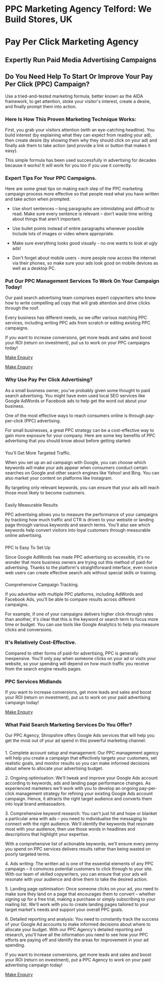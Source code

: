 # PPC Marketing Agency Telford: We Build Stores, UK



# Pay Per Click Marketing Agency

## Expertly Run Paid Media Advertising Campaigns



## Do You Need Help To Start Or Improve Your Pay Per Click (PPC) Campaign?



Use a tried-and-tested marketing formula, better known as the AIDA framework, to get attention, stoke your visitor's interest, create a desire, and finally prompt them into action.



### Here Is How This Proven Marketing Technique Works:

First, you grab your visitors attention (with an eye-catching headline). You build interest (by explaining what they can expect from reading your ad), then create desire (by showing them why they should click on your ad) and finally ask them to take action (and provide a link or button that makes it easy).

This simple formula has been used successfully in advertising for decades because it works! It will work for you too if you use it correctly.



### Expert Tips For Your PPC Campaigns.



Here are some great tips on making each step of the PPC marketing campaign process more effective so that people read what you have written and take action when prompted.

 * Use short sentences – long paragraphs are intimidating and difficult to read. Make sure every sentence is relevant – don’t waste time writing about things that aren’t important.

 * Use bullet points instead of entire paragraphs whenever possible Include lots of images or video where appropriate.

 * Make sure everything looks good visually - no one wants to look at ugly ads!

 * Don't forget about mobile users - more people now access the internet via their phones, so make sure your ads look good on mobile devices as well as a desktop PC.



### Put Our PPC Management Services To Work On Your Campaign Today!



Our paid search advertising team comprises expert copywriters who know how to write compelling ad copy that will grab attention and drive clicks through the roof.

Every business has different needs, so we offer various matching PPC services, including writing PPC ads from scratch or editing existing PPC campaigns.

If you want to increase conversions, get more leads and sales and boost your ROI (return on investment), put us to work on your PPC campaigns today!

[Make Enquiry](https://www.webuildstores.co.uk/contact)



[Make Enquiry](https://www.webuildstores.co.uk/contact)

### Why Use Pay Per Click Advertising?

As a small business owner, you've probably given some thought to paid search advertising. You might have even used local SEO services like Google AdWords or Facebook ads to help get the word out about your business.

One of the most effective ways to reach consumers online is through pay-per-click (PPC) advertising.

For small businesses, a great PPC strategy can be a cost-effective way to gain more exposure for your company. Here are some key benefits of PPC advertising that you should know about before getting started:

###

You'll Get More Targeted Traffic.

When you set up an ad campaign with Google, you can choose which keywords will make your ads appear when consumers conduct certain searches on Google and other search engines like Yahoo! and Bing. You can also market your content on platforms like Instagram.



By targeting only relevant keywords, you can ensure that your ads will reach those most likely to become customers.

###

Easily Measurable Results

PPC advertising allows you to measure the performance of your campaigns by tracking how much traffic and CTR is driven to your website or landing page through various keywords and search terms. You'll also see which keywords help convert visitors into loyal customers through measurable online advertising.

###

PPC Is Easy To Set Up

Since Google AdWords has made PPC advertising so accessible, it's no wonder that more business owners are trying out this method of paid-for advertising. Thanks to the platform's straightforward interface, even novice web users can create effective search ads without special skills or training.

###

Comprehensive Campaign Tracking.

If you advertise with multiple PPC platforms, including AdWords and Facebook Ads, you'll be able to compare results across different campaigns.



For example, if one of your campaigns delivers higher click-through rates than another, it's clear that this is the keyword or search term to focus more time or budget. You can use tools like Google Analytics to help you measure clicks and conversions.



### It's Relatively Cost-Effective.

Compared to other forms of paid-for advertising, PPC is generally inexpensive. You'll only pay when someone clicks on your ad or visits your website, so your spending will depend on how much traffic you receive from the search engine results pages.



### PPC Services Midlands

If you want to increase conversions, get more leads and sales and boost your ROI (return on investment), put us to work on your paid advertising campaign today!



[Make Enquiry](https://www.webuildstores.co.uk/contact)

### What Paid Search Marketing Services Do You Offer?

Our PPC Agency, Shropshire offers Google Ads services that will help you get the most out of your ad spend in this powerful marketing channel:

### 

1\. Complete account setup and management: Our PPC management agency will help you create a campaign that effectively targets your customers, set realistic goals, and monitor results so you can make informed decisions about where to allocate your advertising budget.



2\. Ongoing optimisation: We'll tweak and improve your Google Ads account according to keywords, ads and landing page performance changes. As experienced marketers we'll work with you to develop an ongoing pay-per-click management strategy for refining your existing Google Ads account campaign. Hence, it attracts the right target audience and converts them into loyal brand ambassadors.

3\. Comprehensive keyword research: You can't just hit and hope or blanket a particular area with ads – you need to individualise the messaging to connect with the right audience. We'll identify the keywords that resonate most with your audience, then use those words in headlines and descriptions that highlight your expertise.

With a comprehensive list of actionable keywords, we'll ensure every penny you spend on PPC services delivers results rather than being wasted on poorly targeted terms.

4\. Ads writing: The written ad is one of the essential elements of any PPC campaign – it convinces potential customers to click through to your site. With our team of skilled copywriters, you can ensure that your ads will resonate with your audience and drive them to take the desired action.

5\. Landing page optimisation: Once someone clicks on your ad, you need to make sure they land on a page that encourages them to convert – whether signing up for a free trial, making a purchase or simply subscribing to your mailing list. We'll work with you to create landing pages tailored to your target market's needs and support your overall PPC goals.

6\. Detailed reporting and analysis: You need to constantly track the success of your Google Ad accounts to make informed decisions about where to allocate your budget. With our PPC Agency's detailed reporting and research, you'll have all the information you need to see how your PPC efforts are paying off and identify the areas for improvement in your ad spending.



If you want to increase conversions, get more leads and sales and boost your ROI (return on investment), put a PPC Agency to work on your paid advertising campaign today!



[Make Enquiry](https://www.webuildstores.co.uk/contact)
